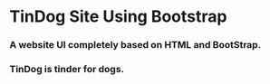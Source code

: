 # TinDog Site Using Bootstrap


### A website UI completely based on HTML and BootStrap.
### TinDog is tinder for dogs.
